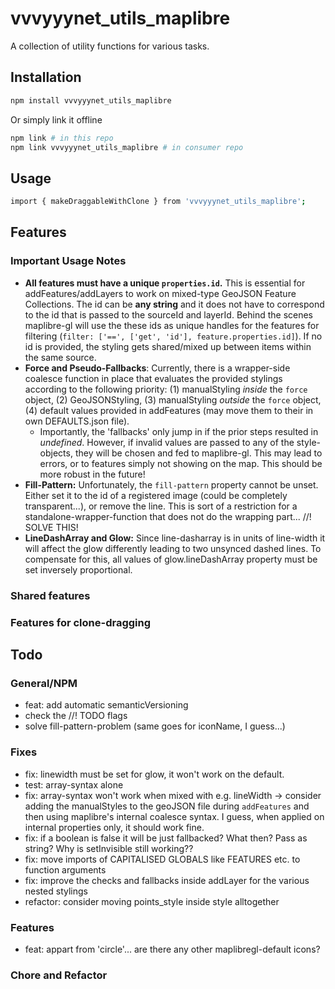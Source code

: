 # vvvyyynet_utils_maplibre

A collection of utility functions for various tasks.

## Installation

```bash
npm install vvvyyynet_utils_maplibre
```
Or simply link it offline

```bash
npm link # in this repo
npm link vvvyyynet_utils_maplibre # in consumer repo
```

## Usage

```bash
import { makeDraggableWithClone } from 'vvvyyynet_utils_maplibre';
```

## Features


### Important Usage Notes
- **All features must have a unique `properties.id`.** This is essential for addFeatures/addLayers to work on mixed-type GeoJSON Feature Collections. The id can be **any string** and it does not have to correspond to the id that is passed to the sourceId and layerId. Behind the scenes maplibre-gl will use the these ids as unique handles for the features for filtering (`filter: ['==', ['get', 'id'], feature.properties.id]`). If no id is provided, the styling gets shared/mixed up between items within the same source.
- **Force and Pseudo-Fallbacks**: Currently, there is a wrapper-side coalesce function in place that evaluates the provided stylings according to the following priority: (1) manualStyling *inside* the `force` object, (2) GeoJSONStyling, (3) manualStyling *outside* the `force` object, (4) default values provided in addFeatures (may move them to their in own DEFAULTS.json file).
  - Importantly, the 'fallbacks' only jump in if the prior steps resulted in *undefined*. However, if invalid values are passed to any of the style-objects, they will be chosen and fed to maplibre-gl. This may lead to errors, or to features simply not showing on the map. This should be more robust in the future!
- **Fill-Pattern:** Unfortunately, the `fill-pattern` property cannot be unset. Either set it to the id of a registered image (could be completely transparent...), or remove the line. This is sort of a restriction for a standalone-wrapper-function that does not do the wrapping part... //! SOLVE THIS!
- **LineDashArray and Glow:** Since line-dasharray is in units of line-width it will affect the glow differently leading to two unsynced dashed lines. To compensate for this, all values of glow.lineDashArray property must be set inversely proportional.

### Shared features

### Features for clone-dragging

## Todo
### General/NPM
- feat: add automatic semanticVersioning
- check the //! TODO flags
- solve fill-pattern-problem (same goes for iconName, I guess...)

### Fixes
- fix: linewidth must be set for glow, it won't work on the default.
- test: array-syntax alone
- fix: array-syntax won't work when mixed with e.g. lineWidth -> consider adding the manualStyles to the geoJSON file during `addFeatures` and then using maplibre's internal coalesce syntax. I guess, when applied on internal properties only, it should work fine.
- fix: if a boolean is false it will be just fallbacked? What then? Pass as string? Why is setInvisible still working??
- fix: move imports of CAPITALISED GLOBALS like FEATURES etc. to function arguments
- fix: improve the checks and fallbacks inside addLayer for the various nested stylings
- refactor: consider moving points_style inside style alltogether

### Features
- feat: appart from 'circle'... are there any other maplibregl-default icons?

### Chore and Refactor
